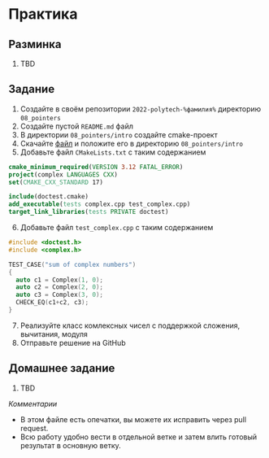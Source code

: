 # Практика

## Разминка
1. TBD

## Задание

1. Создайте в своём репозитории `2022-polytech-%фамилия%` директорию `08_pointers`
2. Cоздайте пустой `README.md` файл
3. В директории `08_pointers/intro` создайте cmake-проект
4. Скачайте [файл](assets/doctest.cmake) и положите его в директорию `08_pointers/intro`
5. Добавьте файл `CMakeLists.txt` с таким содержанием

```cmake
cmake_minimum_required(VERSION 3.12 FATAL_ERROR)
project(complex LANGUAGES CXX)
set(CMAKE_CXX_STANDARD 17)

include(doctest.cmake)
add_executable(tests complex.cpp test_complex.cpp)
target_link_libraries(tests PRIVATE doctest)
```

6. Добавьте файл `test_complex.cpp` с таким содержанием
```cpp
#include <doctest.h>
#include <complex.h>

TEST_CASE("sum of complex numbers")
{
  auto c1 = Complex(1, 0);
  auto c2 = Complex(2, 0);
  auto c3 = Complex(3, 0);
  CHECK_EQ(c1+c2, c3);
}

```
7. Реализуйте класс комлексных чисел с поддержкой сложения, вычитания, модуля
8. Отправьте решение на GitHub


## Домашнее задание
1. TBD

*Комментарии*
- В этом файле есть опечатки, вы можете их исправить через pull request.
- Всю работу удобно вести в отдельной ветке и затем влить готовый результат в основную ветку.

